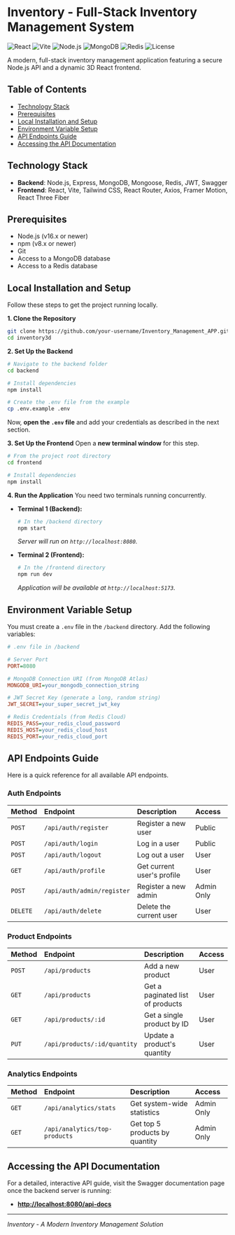 # Inventory - Full-Stack Inventory Management System

![React](https://img.shields.io/badge/React-18-blue)
![Vite](https://img.shields.io/badge/Vite-Fast-yellow)
![Node.js](https://img.shields.io/badge/Node.js-18-green)
![MongoDB](https://img.shields.io/badge/Database-MongoDB-green)
![Redis](https://img.shields.io/badge/Cache-Redis-red)
![License](https://img.shields.io/badge/License-MIT-blue.svg)

A modern, full-stack inventory management application featuring a secure Node.js API and a dynamic 3D React frontend.

## Table of Contents

- [Technology Stack](#technology-stack)
- [Prerequisites](#prerequisites)
- [Local Installation and Setup](#local-installation-and-setup)
- [Environment Variable Setup](#environment-variable-setup)
- [API Endpoints Guide](#api-endpoints-guide)
- [Accessing the API Documentation](#accessing-the-api-documentation)

## Technology Stack

- **Backend**: Node.js, Express, MongoDB, Mongoose, Redis, JWT, Swagger
- **Frontend**: React, Vite, Tailwind CSS, React Router, Axios, Framer Motion, React Three Fiber

## Prerequisites

- Node.js (v16.x or newer)
- npm (v8.x or newer)
- Git
- Access to a MongoDB database
- Access to a Redis database

## Local Installation and Setup

Follow these steps to get the project running locally.

**1. Clone the Repository**
```bash
git clone https://github.com/your-username/Inventory_Management_APP.git
cd inventory3d
```

**2. Set Up the Backend**
```bash
# Navigate to the backend folder
cd backend

# Install dependencies
npm install

# Create the .env file from the example
cp .env.example .env
```
Now, **open the `.env` file** and add your credentials as described in the next section.

**3. Set Up the Frontend**
Open a **new terminal window** for this step.
```bash
# From the project root directory
cd frontend

# Install dependencies
npm install
```

**4. Run the Application**
You need two terminals running concurrently.

- **Terminal 1 (Backend):**
  ```bash
  # In the /backend directory
  npm start
  ```
  *Server will run on `http://localhost:8080`.*

- **Terminal 2 (Frontend):**
  ```bash
  # In the /frontend directory
  npm run dev
  ```
  *Application will be available at `http://localhost:5173`.*

## Environment Variable Setup

You must create a `.env` file in the `/backend` directory. Add the following variables:

```ini
# .env file in /backend

# Server Port
PORT=8080

# MongoDB Connection URI (from MongoDB Atlas)
MONGODB_URI=your_mongodb_connection_string

# JWT Secret Key (generate a long, random string)
JWT_SECRET=your_super_secret_jwt_key

# Redis Credentials (from Redis Cloud)
REDIS_PASS=your_redis_cloud_password
REDIS_HOST=your_redis_cloud_host
REDIS_PORT=your_redis_cloud_port
```

## API Endpoints Guide

Here is a quick reference for all available API endpoints.

### Auth Endpoints
| Method | Endpoint                    | Description                  | Access       |
| :----- | :-------------------------- | :--------------------------- | :----------- |
| `POST` | `/api/auth/register`        | Register a new user          | Public       |
| `POST` | `/api/auth/login`           | Log in a user                | Public       |
| `POST` | `/api/auth/logout`          | Log out a user               | User         |
| `GET`  | `/api/auth/profile`         | Get current user's profile   | User         |
| `POST` | `/api/auth/admin/register`  | Register a new admin         | Admin Only   |
| `DELETE`| `/api/auth/delete`          | Delete the current user      | User         |

### Product Endpoints
| Method | Endpoint                    | Description                  | Access       |
| :----- | :-------------------------- | :--------------------------- | :----------- |
| `POST` | `/api/products`             | Add a new product            | User         |
| `GET`  | `/api/products`             | Get a paginated list of products | User         |
| `GET`  | `/api/products/:id`         | Get a single product by ID   | User         |
| `PUT`  | `/api/products/:id/quantity`| Update a product's quantity  | User         |

### Analytics Endpoints
| Method | Endpoint                     | Description                  | Access       |
| :----- | :--------------------------- | :--------------------------- | :----------- |
| `GET`  | `/api/analytics/stats`       | Get system-wide statistics   | Admin Only   |
| `GET`  | `/api/analytics/top-products`| Get top 5 products by quantity | Admin Only   |


## Accessing the API Documentation

For a detailed, interactive API guide, visit the Swagger documentation page once the backend server is running:

- **[http://localhost:8080/api-docs](http://localhost:8080/api-docs)**

---
_Inventory - A Modern Inventory Management Solution_
